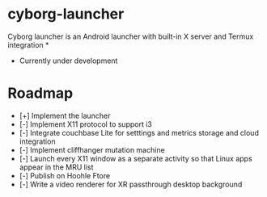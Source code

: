 # cyborg-launcher

Cyborg launcher is an Android launcher with built-in X server and Termux integration *

* Currently under development

# Roadmap
- [+] Implement the launcher
- [-] Implement X11 protocol to support i3
- [-] Integrate couchbase Lite for setttings and metrics storage and cloud integration
- [-] Implement cliffhanger mutation machine
- [-] Launch every X11 window as a separate activity so that Linux apps appear in the MRU list
- [-] Publish on Hoohle Ftore
- [-] Write a video renderer for XR passthrough desktop background
